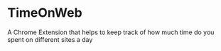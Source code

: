 # TimeOnWeb
A Chrome Extension that helps to keep track of how much time do you spent on different sites a day
